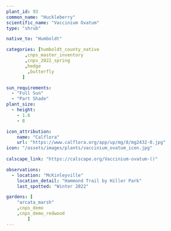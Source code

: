 ```yaml
---
plant_id: 93
common_name: "Huckleberry" 
scientific_name: "Vaccinium Ovatum"
type: "shrub"

native_to: "Humboldt"

categories: [humboldt_county_native
       ,cnps_master_inventory
       ,cnps_2022_spring
       ,hedge
        ,butterfly
      ]

sun_requirements:
  - "Full Sun"
  - "Part Shade"
plant_size:
  - height: 
    - 1.6
    - 8

icon_attribution: 
    name: "Calflora"
    url: "https://www.calflora.org/app/up/mg/8/mg2432-0.jpg" 
icon: "/assets/images/plants/vaccinium_ovatum_icon.jpg"
 
calscape_link: "https://calscape.org/Vaccinium-ovatum-()"

observations: 
  - location: "McKinleyville"
    location_detail: "Hammond Trail by Hiller Park" 
    last_spotted: "Winter 2022"

gardens: [ 
    "arcata_marsh"
    ,cnps_demo
    ,cnps_demo_redwood
        ]
---
```

